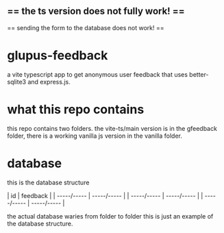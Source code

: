 ## == the ts version does not fully work! ==
 == sending the form to the database does not work! ==

# glupus-feedback

 a vite typescript app to get anonymous user feedback that uses better-sqlite3 and express.js.
 
 # what this repo contains
 
 this repo contains two folders. the vite-ts/main version is in the gfeedback folder, there is a working vanilla js version in the vanilla folder.

 # database

 this is the database structure

 | id | feedback |
 | -----/----- | -----/----- |
 | -----/----- | -----/----- |
 | -----/----- | -----/----- |

 the actual database waries from folder to folder this is just an example of the database structure.
